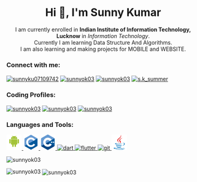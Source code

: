 <h1 align="center">Hi 👋, I'm Sunny Kumar</h1>
<p align="center">I am currently enrolled in <b>Indian Institute of Information Technology, Lucknow</b> in <i>Information Technology</i>.<br> Currently I am learning Data Structure And Algorithms. <br>I am also learning and making projects for MOBILE and WEBSITE.</p>

<h3 align="left">Connect with me:</h3>
<p align="left">
<a href="https://twitter.com/sunnyku07109742" target="blank"><img align="center" src="https://raw.githubusercontent.com/rahuldkjain/github-profile-readme-generator/master/src/images/icons/Social/twitter.svg" alt="sunnyku07109742" height="30" width="40" /></a>
<a href="https://linkedin.com/in/sunnyok03" target="blank"><img align="center" src="https://raw.githubusercontent.com/rahuldkjain/github-profile-readme-generator/master/src/images/icons/Social/linked-in-alt.svg" alt="sunnyok03" height="30" width="40" /></a>
<a href="https://fb.com/sunnyok03" target="blank"><img align="center" src="https://raw.githubusercontent.com/rahuldkjain/github-profile-readme-generator/master/src/images/icons/Social/facebook.svg" alt="sunnyok03" height="30" width="40" /></a>
<a href="https://instagram.com/s.k_summer" target="blank"><img align="center" src="https://raw.githubusercontent.com/rahuldkjain/github-profile-readme-generator/master/src/images/icons/Social/instagram.svg" alt="s.k_summer" height="30" width="40" /></a>
  <h3 align="left">Coding Profiles:</h3>
<a href="https://www.codechef.com/users/sunnyok03" target="blank"><img align="center" src="https://cdn.jsdelivr.net/npm/simple-icons@3.1.0/icons/codechef.svg" alt="sunnyok03" height="30" width="40" /></a>
<a href="https://codeforces.com/profile/sunnyok03" target="blank"><img align="center" src="https://raw.githubusercontent.com/rahuldkjain/github-profile-readme-generator/master/src/images/icons/Social/codeforces.svg" alt="sunnyok03" height="30" width="40" /></a>
<a href="https://www.leetcode.com/sunnyok03" target="blank"><img align="center" src="https://raw.githubusercontent.com/rahuldkjain/github-profile-readme-generator/master/src/images/icons/Social/leet-code.svg" alt="sunnyok03" height="30" width="40" /></a>
</p>
<h3 align="left">Languages and Tools:</h3>
<p align="left"> <a href="https://developer.android.com" target="_blank" rel="noreferrer"> <img src="https://raw.githubusercontent.com/devicons/devicon/master/icons/android/android-original-wordmark.svg" alt="android" width="40" height="40"/> </a> <a href="https://www.cprogramming.com/" target="_blank" rel="noreferrer"> <img src="https://raw.githubusercontent.com/devicons/devicon/master/icons/c/c-original.svg" alt="c" width="40" height="40"/> </a> <a href="https://www.w3schools.com/cpp/" target="_blank" rel="noreferrer"> <img src="https://raw.githubusercontent.com/devicons/devicon/master/icons/cplusplus/cplusplus-original.svg" alt="cplusplus" width="40" height="40"/> </a> <a href="https://dart.dev" target="_blank" rel="noreferrer"> <img src="https://www.vectorlogo.zone/logos/dartlang/dartlang-icon.svg" alt="dart" width="40" height="40"/> </a> <a href="https://flutter.dev" target="_blank" rel="noreferrer"> <img src="https://www.vectorlogo.zone/logos/flutterio/flutterio-icon.svg" alt="flutter" width="40" height="40"/> </a> <a href="https://git-scm.com/" target="_blank" rel="noreferrer"> <img src="https://www.vectorlogo.zone/logos/git-scm/git-scm-icon.svg" alt="git" width="40" height="40"/> </a> <a href="https://www.java.com" target="_blank" rel="noreferrer"> <img src="https://raw.githubusercontent.com/devicons/devicon/master/icons/java/java-original.svg" alt="java" width="40" height="40"/> </a> </p>
<p align="left"> <img src="https://komarev.com/ghpvc/?username=sunnyok03&label=Profile%20views&color=0e75b6&style=flat" alt="sunnyok03" /> </p>

<p><img align="left" src="https://github-readme-stats.vercel.app/api/top-langs?username=sunnyok03&show_icons=true&locale=en&layout=compact" alt="sunnyok03" /></p>

<p>&nbsp;<img align="center" src="https://github-readme-stats.vercel.app/api?username=sunnyok03&show_icons=true&locale=en" alt="sunnyok03" /></p>
